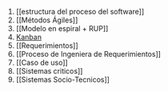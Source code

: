 1. [[estructura del proceso del software]]
2. [[Métodos Ágiles]]
3. [[Modelo en espiral + RUP]]
4. [Kanban](Kanban.md)
5. [[Requerimientos]]
6. [[Proceso de Ingeniera de Requerimientos]]
7. [[Caso de uso]]
8. [[Sistemas criticos]]
9. [[Sistemas Socio-Tecnicos]]
